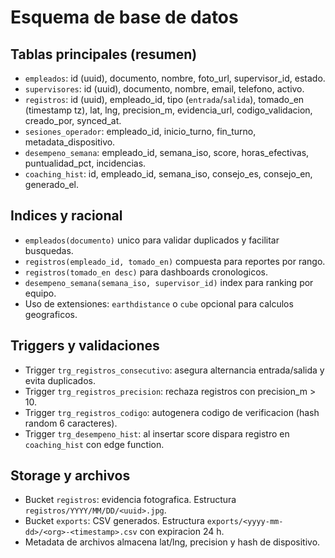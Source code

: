 # Esquema de base de datos

## Tablas principales (resumen)
- `empleados`: id (uuid), documento, nombre, foto_url, supervisor_id, estado.
- `supervisores`: id (uuid), documento, nombre, email, telefono, activo.
- `registros`: id (uuid), empleado_id, tipo (`entrada`/`salida`), tomado_en (timestamp tz), lat, lng, precision_m, evidencia_url, codigo_validacion, creado_por, synced_at.
- `sesiones_operador`: empleado_id, inicio_turno, fin_turno, metadata_dispositivo.
- `desempeno_semana`: empleado_id, semana_iso, score, horas_efectivas, puntualidad_pct, incidencias.
- `coaching_hist`: id, empleado_id, semana_iso, consejo_es, consejo_en, generado_el.

## Indices y racional
- `empleados(documento)` unico para validar duplicados y facilitar busquedas.
- `registros(empleado_id, tomado_en)` compuesta para reportes por rango.
- `registros(tomado_en desc)` para dashboards cronologicos.
- `desempeno_semana(semana_iso, supervisor_id)` index para ranking por equipo.
- Uso de extensiones: `earthdistance` o `cube` opcional para calculos geograficos.

## Triggers y validaciones
- Trigger `trg_registros_consecutivo`: asegura alternancia entrada/salida y evita duplicados.
- Trigger `trg_registros_precision`: rechaza registros con precision_m > 10.
- Trigger `trg_registros_codigo`: autogenera codigo de verificacion (hash random 6 caracteres).
- Trigger `trg_desempeno_hist`: al insertar score dispara registro en `coaching_hist` con edge function.

## Storage y archivos
- Bucket `registros`: evidencia fotografica. Estructura `registros/YYYY/MM/DD/<uuid>.jpg`.
- Bucket `exports`: CSV generados. Estructura `exports/<yyyy-mm-dd>/<org>-<timestamp>.csv` con expiracion 24 h.
- Metadata de archivos almacena lat/lng, precision y hash de dispositivo.
